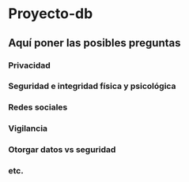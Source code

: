 # Proyecto-db

## Aquí poner las posibles preguntas

### Privacidad

### Seguridad e integridad física y psicológica

### Redes sociales

### Vigilancia

### Otorgar datos vs seguridad

### etc.